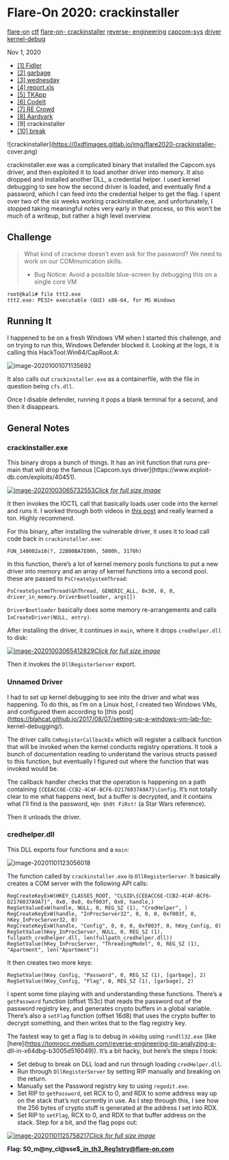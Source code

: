 # Flare-On 2020: crackinstaller

[flare-on](/tags#flare-on ) [ctf](/tags#ctf ) [flare-on-
crackinstaller](/tags#flare-on-crackinstaller ) [reverse-
engineering](/tags#reverse-engineering ) [capcom-sys](/tags#capcom-sys )
[driver](/tags#driver ) [kernel-debug](/tags#kernel-debug )  
  
Nov 1, 2020

  * [[1] Fidler](/flare-on-2020/fidler)
  * [[2] garbage](/flare-on-2020/garbage)
  * [[3] wednesday](/flare-on-2020/wednesday)
  * [[4] report.xls](/flare-on-2020/report)
  * [[5] TKApp](/flare-on-2020/tkapp)
  * [[6] CodeIt](/flare-on-2020/codeit)
  * [[7] RE Crowd](/flare-on-2020/recrowd)
  * [[8] Aardvark](/flare-on-2020/aardvark)
  * [9] crackinstaller
  * [[10] break](/flare-on-2020/break)

![crackinstaller](https://0xdfimages.gitlab.io/img/flare2020-crackinstaller-
cover.png)

crackinstaller.exe was a complicated binary that installed the Capcom.sys
driver, and then exploited it to load another driver into memory. It also
dropped and installed another DLL, a credential helper. I used kernel
debugging to see how the second driver is loaded, and eventually find a
password, which I can feed into the credential helper to get the flag. I spent
over two of the six weeks working crackinstaller.exe, and unfortunately, I
stopped taking meaningful notes very early in that process, so this won’t be
much of a writeup, but rather a high level overview.

## Challenge

> What kind of crackme doesn’t even ask for the password? We need to work on
> our COMmunication skills.
>
>   * Bug Notice: Avoid a possible blue-screen by debugging this on a single
> core VM
>

    
    
    root@kali# file ttt2.exe 
    ttt2.exe: PE32+ executable (GUI) x86-64, for MS Windows
    

## Running It

I happened to be on a fresh Windows VM when I started this challenge, and on
trying to run this, Windows Defender blocked it. Looking at the logs, it is
calling this HackTool:Win64/CapRoot.A:

![image-20201001071135692](https://0xdfimages.gitlab.io/img/image-20201001071135692.png)

It also calls out `crackinstaller.exe` as a containerfile, with the file in
question being `cfs.dll`.

Once I disable defender, running it pops a blank terminal for a second, and
then it disappears.

## General Notes

### crackinstaller.exe

This binary drops a bunch of things. It has an init function that runs pre-
main that will drop the famous [Capcom.sys driver](https://www.exploit-
db.com/exploits/40451).

[![image-20201003065732553](https://0xdfimages.gitlab.io/img/image-20201003065732553.png)_Click
for full size
image_](https://0xdfimages.gitlab.io/img/image-20201003065732553.png)

It then invokes the IOCTL call that basically loads user code into the kernel
and runs it. I worked through both videos in [this
post](http://www.fuzzysecurity.com/tutorials/28.html) and really learned a
ton. Highly recommend.

For this binary, after installing the vulnerable driver, it uses it to load
call code back in `crackinstaller.exe`:

    
    
    FUN_140002a10(?, 22B00BA7E00h, 5800h, 3170h)
    

In this function, there’s a lot of kernel memory pools functions to put a new
driver into memory and an array of kernel functions into a second pool. these
are passed to `PsCreateSystemThread`:

    
    
    PsCreateSystemThread(&hThread, GENERIC_ALL, 0x30, 0, 0, driver_in_memory.DriverBootloader, args[])
    

`DriverBootloader` basically does some memory re-arrangements and calls
`IoCreateDriver(NULL, entry)`.

After installing the driver, it continues in `main`, where it drops
`credhelper.dll` to disk:

[![image-20201003065412829](https://0xdfimages.gitlab.io/img/image-20201003065412829.png)_Click
for full size
image_](https://0xdfimages.gitlab.io/img/image-20201003065412829.png)

Then it invokes the `DllRegisterServer` export.

### Unnamed Driver

I had to set up kernel debugging to see into the driver and what was
happening. To do this, as I’m on a Linux host, I created two Windows VMs, and
configured them according to [this
post](https://blahcat.github.io/2017/08/07/setting-up-a-windows-vm-lab-for-
kernel-debugging/).

The driver calls `CmRegisterCallbackEx` which will register a callback
function that will be invoked when the kernel conducts registry operations. It
took a bunch of documentation reading to understand the various structs passed
to this function, but eventually I figured out where the function that was
invoked would be.

The callback handler checks that the operation is happening on a path
containing `{CEEACC6E-CCB2-4C4F-BCF6-D2176037A9A7}\Config`. It’s not totally
clear to me what happens next, but a buffer is decrypted, and it contains what
I’ll find is the password, `H@n $h0t FiRst!` (a Star Wars reference).

Then it unloads the driver.

### credhelper.dll

This DLL exports four functions and a `main`:

![image-20201101123056018](https://0xdfimages.gitlab.io/img/image-20201101123056018.png)

The function called by `crackinstaller.exe` is `DllRegisterServer`. It
basically creates a COM server with the following API calls:

    
    
    RegCreateKeyExW(HKEY_CLASSES_ROOT, "CLSID\{CEEACC6E-CCB2-4C4F-BCF6-D2176037A9A7}", 0x0, 0x0, 0xf003f, 0x0, handle,)
    RegSetValueExW(handle, NULL, 0, REG_SZ (1), "CredHelper", )
    RegCreateKeyExW(handle, "InProcServer32", 0, 0, 0, 0xf003f, 0, hKey_InProcServer32, 0)
    RegCreateKeyExW(handle, "Config", 0, 0, 0, 0xf003f, 0, hKey_Config, 0)
    RegSetValue(hKey_InProcServer, NULL, 0, REG_SZ (1), fullpath_credhelper.dll, len(fullpath_credhelper.dll))
    RegSetValue(hKey_InProcServer, "ThreadingModel", 0, REG_SZ (1), "Apartment", len("Apartment"))
    

It then creates two more keys:

    
    
    RegSetValue(hKey_Config, "Password", 0, REG_SZ (1), [garbage], 2)
    RegSetValue(hKey_Config, "Flag", 0, REG_SZ (1), [garbage], 2)
    

I spent some time playing with and understanding these functions. There’s a
`getPassword` function (offset 153c) that reads the password out of the
password registry key, and generates crypto buffers in a global variable.
There’s also a `setFlag` function (offset 16d8) that uses the crypto buffer to
decrypt something, and then writes that to the flag registry key.

The fastest way to get a flag is to debug in `x64dbg` using `rundll32.exe`
(like [here](https://tomrocc.medium.com/reverse-engineering-tip-analyzing-a-
dll-in-x64dbg-b3005d516049)). It’s a bit hacky, but here’s the steps I took:

  * Set debug to break on DLL load and run through loading `credHelper.dll`.
  * Run through `DllRegisterServer` by setting RIP manually and breaking on the return.
  * Manually set the Password registry key to using `regedit.exe`.
  * Set RIP to `getPassword`, set RCX to 0, and RDX to some address way up on the stack that’s not currently in use. As I step through this, I see how the 256 bytes of crypto stuff is generated at the address I set into RDX.
  * Set RIP to `setFlag`, RCX to 0, and RDX to that buffer address on the stack. Step for a bit, and the flag pops out:

[![image-20201101125758217](https://0xdfimages.gitlab.io/img/image-20201101125758217.png)_Click
for full size
image_](https://0xdfimages.gitlab.io/img/image-20201101125758217.png)

**Flag: S0_m@ny_cl@sse$_in_th3_Reg1stry@flare-on.com**

[](/flare-on-2020/crackinstaller)

